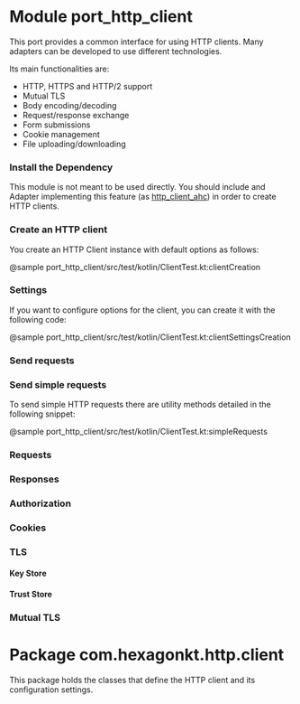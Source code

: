 
# Module port_http_client

This port provides a common interface for using HTTP clients. Many adapters can be developed to use
different technologies.

Its main functionalities are:

* HTTP, HTTPS and HTTP/2 support
* Mutual TLS
* Body encoding/decoding
* Request/response exchange
* Form submissions
* Cookie management
* File uploading/downloading

### Install the Dependency

This module is not meant to be used directly. You should include and Adapter implementing this
feature (as [http_client_ahc]) in order to create HTTP clients.

[http_client_ahc]: /http_client_ahc

### Create an HTTP client

You create an HTTP Client instance with default options as follows:

@sample port_http_client/src/test/kotlin/ClientTest.kt:clientCreation

### Settings

If you want to configure options for the client, you can create it with the following code:

@sample port_http_client/src/test/kotlin/ClientTest.kt:clientSettingsCreation

### Send requests

### Send simple requests

To send simple HTTP requests there are utility methods detailed in the following snippet:

@sample port_http_client/src/test/kotlin/ClientTest.kt:simpleRequests

### Requests

### Responses

### Authorization

### Cookies

### TLS

#### Key Store

#### Trust Store

### Mutual TLS

# Package com.hexagonkt.http.client

This package holds the classes that define the HTTP client and its configuration settings.

